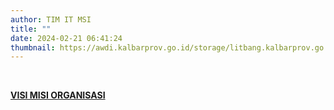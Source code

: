 ```yaml
---
author: TIM IT MSI
title: ""
date: 2024-02-21 06:41:24
thumbnail: https://awdi.kalbarprov.go.id/storage/litbang.kalbarprov.go.id/Profil Badan/thumbnails/0YwJtNMbdzm3I9iVxODxGTOSqNmrDnPTiFoYyck1.png
---
```


<p>&nbsp;</p>

<p><strong><a href="/profil-organisasi/visi-misi">VISI MISI ORGANISASI</a></strong></p>

<p>&nbsp;</p>
